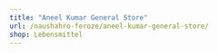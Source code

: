 ```yaml
---
title: "Aneel Kumar General Store"
url: /naushahro-feroze/aneel-kumar-general-store/
shop: Lebensmittel
---
```

